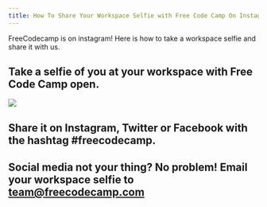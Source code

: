 ```yaml
---
title: How To Share Your Workspace Selfie with Free Code Camp On Instagram
---
```

FreeCodecamp is on instagram! Here is how to take a workspace selfie and share it with us.

## Take a selfie of you at your workspace with Free Code Camp open.

![](//discourse-user-assets.s3.amazonaws.com/original/2X/f/f9165819dd1e91941cd3c7481d28adba04c9ccaf.png)

## Share it on Instagram, Twitter or Facebook with the hashtag <span class="hashtag">#freecodecamp</span>.

## Social media not your thing? No problem! Email your workspace selfie to team@freecodecamp.com